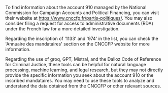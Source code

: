 To find information about the account 910 managed by the National Commission for Campaign Accounts and Political Financing, you can visit their website at <https://www.cnccfp.fr/partis-politiques/>. You may also consider filing a request for access to administrative documents (RDA) under the French law for a more detailed investigation.

Regarding the inscription of '1133' and '974' in the list, you can check the 'Annuaire des mandataires' section on the CNCCFP website for more information.

Regarding the use of groq, GPT, Mistral, and the Dalloz Code of Reference for Criminal Justice, these tools can be helpful for natural language processing, machine learning, and legal research, but they may not directly provide the specific information you seek about the account 910 or the inscribed mandataires. You may need to use these tools to analyze and understand the data obtained from the CNCCFP or other relevant sources.